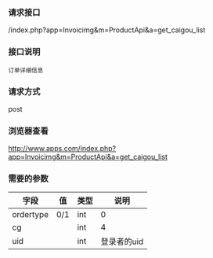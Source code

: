 ### **请求接口**
/index.php?app=Invoicimg&m=ProductApi&a=get_caigou_list

### **接口说明**
`订单详细信息`

### **请求方式**
post

### **浏览器查看**
http://www.apps.com/index.php?app=Invoicimg&m=ProductApi&a=get_caigou_list

### **需要的参数** 
|字段       |值             |类型    |说明           |
| --------- |--------      |--------|--------       |
|ordertype|  0/1            |int|0       |
|cg|              |int    | 4  |
|uid|              |int    | 登录者的uid  |

